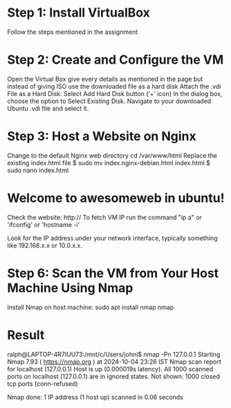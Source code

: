 # Step 1: Install VirtualBox
Follow the steps mentioned in the assignment
# Step 2: Create and Configure the VM
Open the Virtual Box give every details as mentioned in the page but instead of giving ISO use the downloaded file as a hard disk
Attach the .vdi File as a Hard Disk:
Select Add Hard Disk button (‘+’ icon)
In the dialog box, choose the option to Select Existing Disk.
Navigate to your downloaded Ubuntu .vdi file and select it.

# Step 3: Host a Website on Nginx
Change to the default Nginx web directory
cd /var/www/html
Replace the existing index.html file
$ sudo mv index.nginx-debian.html index.html
$ sudo nano index.html
<html>
<head>
    <title>Welcome to awesomeweb in ubuntu</title>
</head>
<body>
    <h1>Welcome to awesomeweb in ubuntu!</h1>
</body>
</html>

Check the website: http://<VM-IP>
To fetch VM IP run the command "ip a" or 'ifconfig' or 'hostname -i'

Look for the IP address under your network interface, typically something like 192.168.x.x or 10.0.x.x.

# Step 6: Scan the VM from Your Host Machine Using Nmap
Install Nmap on host machine:
sudo apt install nmap
nmap <VM-IP>

# Result
ralph@LAPTOP-4R7IUU73:/mnt/c/Users/johni$ nmap -Pn 127.0.0.1
Starting Nmap 7.93 ( https://nmap.org ) at 2024-10-04 23:26 IST
Nmap scan report for localhost (127.0.0.1)
Host is up (0.000019s latency).
All 1000 scanned ports on localhost (127.0.0.1) are in ignored states.
Not shown: 1000 closed tcp ports (conn-refused)

Nmap done: 1 IP address (1 host up) scanned in 0.06 seconds
